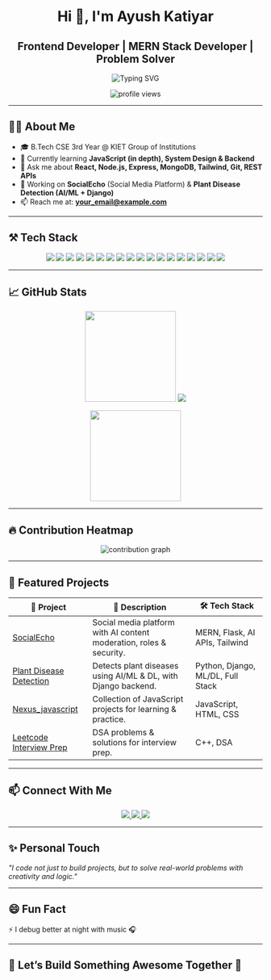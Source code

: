 <h1 align="center">Hi 👋, I'm Ayush Katiyar</h1>
<h2 align="center">Frontend Developer | MERN Stack Developer | Problem Solver</h2>

<p align="center">
  <img src="https://readme-typing-svg.demolab.com?font=Fira+Code&weight=500&pause=1000&center=true&vCenter=true&color=00FFEF&width=700&lines=Turning+Ideas+into+Code...;Frontend+Developer+%7C+React.js+%7C+Next.js+%7C+Tailwind+CSS;MERN+Stack+%7C+Full+Stack+Projects;Open+Source+%7C+Tech+Explorer" alt="Typing SVG" />
</p>

<p align="center">
  <img src="https://komarev.com/ghpvc/?username=ayushkatiyar31&label=Profile%20views&color=0e75b6&style=flat" alt="profile views" />
</p>

---

## 🧑‍💻 About Me  
- 🎓 B.Tech CSE 3rd Year @ KIET Group of Institutions  
- 🌱 Currently learning **JavaScript (in depth), System Design & Backend**  
- 💬 Ask me about **React, Node.js, Express, MongoDB, Tailwind, Git, REST APIs**  
- 🚀 Working on **SocialEcho** (Social Media Platform) & **Plant Disease Detection (AI/ML + Django)**  
- 📫 Reach me at: **your_email@example.com**  

---

## ⚒️ Tech Stack  
<p align="center">
  <!-- Languages -->
  <img src="https://img.shields.io/badge/C++-00599C?style=for-the-badge&logo=c%2B%2B&logoColor=white"/>
  <img src="https://img.shields.io/badge/JavaScript-F7DF1E?style=for-the-badge&logo=javascript&logoColor=black"/>
  <img src="https://img.shields.io/badge/Python-3776AB?style=for-the-badge&logo=python&logoColor=white"/>

  <!-- Frontend -->
  <img src="https://img.shields.io/badge/HTML5-E34F26?style=for-the-badge&logo=html5&logoColor=white"/>
  <img src="https://img.shields.io/badge/CSS3-1572B6?style=for-the-badge&logo=css3&logoColor=white"/>
  <img src="https://img.shields.io/badge/React-20232A?style=for-the-badge&logo=react&logoColor=61DAFB"/>
  <img src="https://img.shields.io/badge/Next.js-000000?style=for-the-badge&logo=next.js&logoColor=white"/>
  <img src="https://img.shields.io/badge/Redux%20Toolkit-593D88?style=for-the-badge&logo=redux&logoColor=white"/>
  <img src="https://img.shields.io/badge/TailwindCSS-38B2AC?style=for-the-badge&logo=tailwind-css&logoColor=white"/>

  <!-- Backend -->
  <img src="https://img.shields.io/badge/Node.js-339933?style=for-the-badge&logo=node.js&logoColor=white"/>
  <img src="https://img.shields.io/badge/Express.js-000000?style=for-the-badge&logo=express&logoColor=white"/>
  <img src="https://img.shields.io/badge/Django-092E20?style=for-the-badge&logo=django&logoColor=white"/>

  <!-- Databases -->
  <img src="https://img.shields.io/badge/MongoDB-47A248?style=for-the-badge&logo=mongodb&logoColor=white"/>
  <img src="https://img.shields.io/badge/MySQL-00758F?style=for-the-badge&logo=mysql&logoColor=white"/>

  <!-- Tools -->
  <img src="https://img.shields.io/badge/Git-F05032?style=for-the-badge&logo=git&logoColor=white"/>
  <img src="https://img.shields.io/badge/GitHub-181717?style=for-the-badge&logo=github&logoColor=white"/>
  <img src="https://img.shields.io/badge/VS Code-007ACC?style=for-the-badge&logo=visual-studio-code&logoColor=white"/>
  <img src="https://img.shields.io/badge/Postman-FF6C37?style=for-the-badge&logo=postman&logoColor=white"/>
</p>

---

## 📈 GitHub Stats  

<p align="center">
  <img src="https://github-readme-stats.vercel.app/api?username=ayushkatiyar31&show_icons=true&theme=radical&count_private=true&hide_border=true" height="180px" />
  <img src="https://streak-stats.demolab.com?user=ayushkatiyar31&theme=radical&hide_border=true&v=1" />
</p>

<p align="center">
  <img src="https://github-readme-stats.vercel.app/api/top-langs/?username=ayushkatiyar31&layout=compact&theme=radical&langs_count=8" height="180px" />
</p>

---

## 🔥 Contribution Heatmap  
<p align="center">
  <img src="https://github-readme-activity-graph.vercel.app/graph?username=ayushkatiyar31&theme=dracula" alt="contribution graph"/>
</p>

---

## 🚀 Featured Projects  

| 🧩 Project | 📝 Description | 🛠️ Tech Stack |
|-----------|----------------|---------------|
| [SocialEcho](https://github.com/ayushkatiyar31/SocialEcho) | Social media platform with AI content moderation, roles & security. | MERN, Flask, AI APIs, Tailwind |
| [Plant Disease Detection](https://github.com/ayushkatiyar31/Plant-Disease-Detection) | Detects plant diseases using AI/ML & DL, with Django backend. | Python, Django, ML/DL, Full Stack |
| [Nexus_javascript](https://github.com/ayushkatiyar31/Nexus_javascript) | Collection of JavaScript projects for learning & practice. | JavaScript, HTML, CSS |
| [Leetcode Interview Prep](https://github.com/ayushkatiyar31/Leetcode_interview_prep) | DSA problems & solutions for interview prep. | C++, DSA |

---

## 📫 Connect With Me  
<p align="center">
  <a href="https://www.linkedin.com/in/ayush-katiyar31/" target="_blank">
    <img src="https://img.shields.io/badge/LinkedIn-0A66C2?style=for-the-badge&logo=linkedin&logoColor=white"/>
  </a>
  <a href="https://github.com/ayushkatiyar31" target="_blank">
    <img src="https://img.shields.io/badge/GitHub-181717?style=for-the-badge&logo=github&logoColor=white"/>
  </a>
 <a href="mailto:your_email@example.com" target="_blank">
  <img src="https://img.shields.io/badge/Email-D14836?style=for-the-badge&logo=gmail&logoColor=white"/>
</a>
</p>

---

## ✨ Personal Touch  
*"I code not just to build projects, but to solve real-world problems with creativity and logic."*  

---

## 😄 Fun Fact  
⚡ I debug better at night with music 🎧  

---

## 📌 Let’s Build Something Awesome Together 🚀
